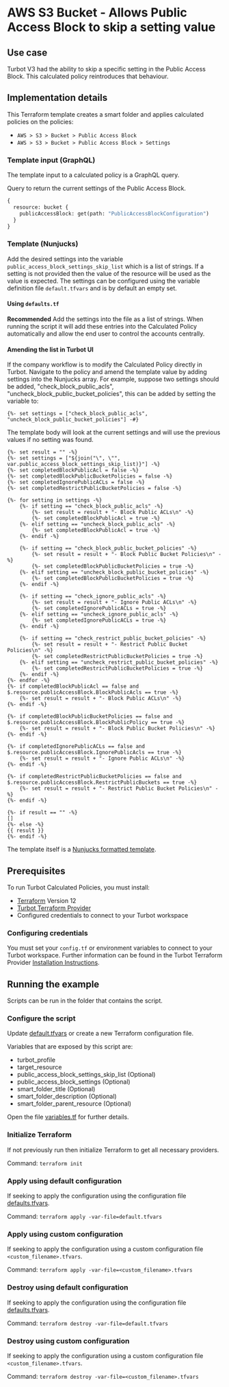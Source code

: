 # AWS S3 Bucket - Allows Public Access Block to skip a setting value

## Use case

Turbot V3 had the ability to skip a specific setting in the Public Access Block.
This calculated policy reintroduces that behaviour.

## Implementation details

This Terraform template creates a smart folder and applies calculated policies on the policies:

- `AWS > S3 > Bucket > Public Access Block`
- `AWS > S3 > Bucket > Public Access Block > Settings`


### Template input (GraphQL)

The template input to a calculated policy is a GraphQL query.

Query to return the current settings of the Public Access Block.

```graphql
{
  resource: bucket {
    publicAccessBlock: get(path: "PublicAccessBlockConfiguration")
  }
}
```

### Template (Nunjucks)

Add the desired settings into the variable `public_access_block_settings_skip_list` which is a list of strings.
If a setting is not provided then the value of the resource will be used as the value is expected.
The settings can be configured using the variable definition file `default.tfvars` and is by default an empty set.

#### Using `defaults.tf`

**Recommended**
Add the settings into the file as a list of strings.
When running the script it will add these entries into the Calculated Policy automatically and allow the end
user to control the accounts centrally.

#### Amending the list in Turbot UI

If the company workflow is to modify the Calculated Policy directly in Turbot.
Navigate to the policy and amend the template value by adding settings into the Nunjucks array.
For example, suppose two settings should be added, "check_block_public_acls", "uncheck_block_public_bucket_policies",
this can be added by setting the variable to:

```nunjucks
{%- set settings = ["check_block_public_acls", "uncheck_block_public_bucket_policies"] -#}
```

The template body will look at the current settings and will use the previous values if no setting was found.

```nunjucks
{%- set result = "" -%}
{%- set settings = ["${join("\", \"", var.public_access_block_settings_skip_list)}"] -%}
{%- set completedBlockPublicAcl = false -%}
{%- set completedBlockPublicBucketPolicies = false -%}
{%- set completedIgnorePublicACLs = false -%}
{%- set completedRestrictPublicBucketPolicies = false -%}

{%- for setting in settings -%}
    {%- if setting == "check_block_public_acls" -%}
        {%- set result = result + "- Block Public ACLs\n" -%}
        {%- set completedBlockPublicAcl = true -%}
    {%- elif setting == "uncheck_block_public_acls" -%}
        {%- set completedBlockPublicAcl = true -%}
    {%- endif -%}

    {%- if setting == "check_block_public_bucket_policies" -%}
        {%- set result = result + "- Block Public Bucket Policies\n" -%}
        {%- set completedBlockPublicBucketPolicies = true -%}
    {%- elif setting == "uncheck_block_public_bucket_policies" -%}
        {%- set completedBlockPublicBucketPolicies = true -%}
    {%- endif -%}

    {%- if setting == "check_ignore_public_acls" -%}
        {%- set result = result + "- Ignore Public ACLs\n" -%}
        {%- set completedIgnorePublicACLs = true -%}
    {%- elif setting == "uncheck_ignore_public_acls" -%}
        {%- set completedIgnorePublicACLs = true -%}
    {%- endif -%}

    {%- if setting == "check_restrict_public_bucket_policies" -%}
        {%- set result = result + "- Restrict Public Bucket Policies\n" -%}
        {%- set completedRestrictPublicBucketPolicies = true -%}
    {%- elif setting == "uncheck_restrict_public_bucket_policies" -%}
        {%- set completedRestrictPublicBucketPolicies = true -%}
    {%- endif -%}
{%- endfor -%}
{%- if completedBlockPublicAcl == false and $.resource.publicAccessBlock.BlockPublicAcls == true -%}
    {%- set result = result + "- Block Public ACLs\n" -%}
{%- endif -%}

{%- if completedBlockPublicBucketPolicies == false and $.resource.publicAccessBlock.BlockPublicPolicy == true -%}
    {%- set result = result + "- Block Public Bucket Policies\n" -%}
{%- endif -%}

{%- if completedIgnorePublicACLs == false and $.resource.publicAccessBlock.IgnorePublicAcls == true -%}
    {%- set result = result + "- Ignore Public ACLs\n" -%}
{%- endif -%}

{%- if completedRestrictPublicBucketPolicies == false and $.resource.publicAccessBlock.RestrictPublicBuckets == true -%}
    {%- set result = result + "- Restrict Public Bucket Policies\n" -%}
{%- endif -%}

{%- if result == "" -%}
[]
{%- else -%}
{{ result }}
{%- endif -%}
```

The template itself is a [Nunjucks formatted template](https://mozilla.github.io/nunjucks/templating.html).

## Prerequisites

To run Turbot Calculated Policies, you must install:

- [Terraform](https://www.terraform.io) Version 12
- [Turbot Terraform Provider](https://turbot.com/v5/docs/reference/terraform/provider)
- Configured credentials to connect to your Turbot workspace

### Configuring credentials

You must set your `config.tf` or environment variables to connect to your Turbot workspace.
Further information can be found in the Turbot Terraform Provider [Installation Instructions](https://turbot.com/v5/docs/reference/terraform/provider).

## Running the example

Scripts can be run in the folder that contains the script.

### Configure the script

Update [default.tfvars](default.tfvars) or create a new Terraform configuration file.

Variables that are exposed by this script are:

- turbot_profile
- target_resource
- public_access_block_settings_skip_list (Optional)
- public_access_block_settings (Optional)
- smart_folder_title (Optional)
- smart_folder_description (Optional)
- smart_folder_parent_resource (Optional)

Open the file [variables.tf](variables.tf) for further details.

### Initialize Terraform

If not previously run then initialize Terraform to get all necessary providers.

Command: `terraform init`

### Apply using default configuration

If seeking to apply the configuration using the configuration file [defaults.tfvars](defaults.tfvars).

Command: `terraform apply -var-file=default.tfvars`

### Apply using custom configuration

If seeking to apply the configuration using a custom configuration file `<custom_filename>.tfvars`.

Command: `terraform apply -var-file=<custom_filename>.tfvars`

### Destroy using default configuration

If seeking to apply the configuration using the configuration file [defaults.tfvars](defaults.tfvars).

Command: `terraform destroy -var-file=default.tfvars`

### Destroy using custom configuration

If seeking to apply the configuration using a custom configuration file `<custom_filename>.tfvars`.

Command: `terraform destroy -var-file=<custom_filename>.tfvars`
